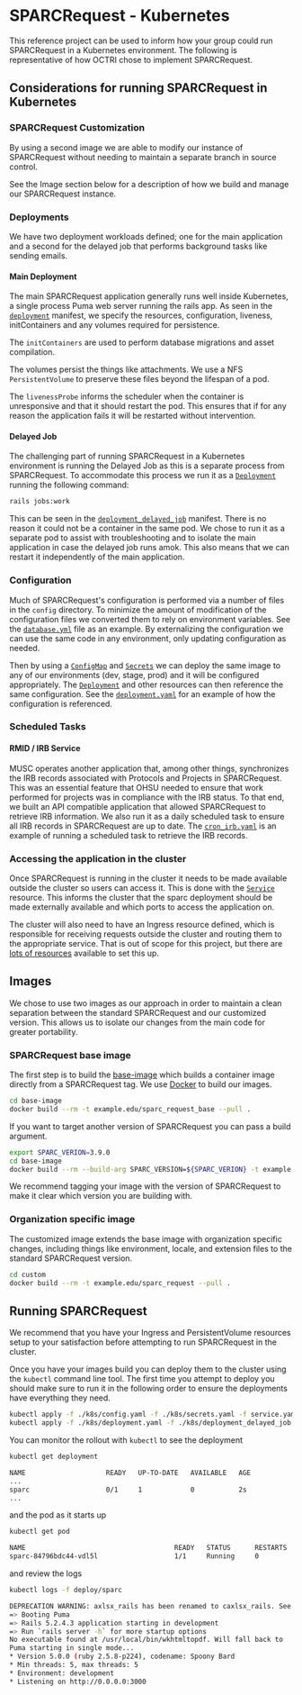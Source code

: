 # SPARCRequest - Kubernetes

This reference project can be used to inform how your group could run SPARCRequest in a Kubernetes environment. The following is representative of how OCTRI chose to implement SPARCRequest.

## Considerations for running SPARCRequest in Kubernetes

### SPARCRequest Customization

By using a second image we are able to modify our instance of SPARCRequest without needing to maintain a separate branch in source control.

See the Image section below for a description of how we build and manage our SPARCRequest instance.

### Deployments

We have two deployment workloads defined; one for the main application and a second for the delayed job that performs background tasks like sending emails.

#### Main Deployment

The main SPARCRequest application generally runs well inside Kubernetes, a single process Puma web server running the rails app. As seen in the [`deployment`](./k8s/deployment.yaml) manifest, we specify the resources, configuration, liveness, initContainers and any volumes required for persistence.

The `initContainers` are used to perform database migrations and asset compilation.

The volumes persist the things like attachments. We use a NFS  `PersistentVolume` to preserve these files beyond the lifespan of a pod.

The `livenessProbe` informs the scheduler when the container is unresponsive and that it should restart the pod. This ensures that if for any reason the application fails it will be restarted without intervention.

#### Delayed Job

The challenging part of running SPARCRequest in a Kubernetes environment is running the Delayed Job as this is a separate process from SPARCRequest. To accommodate this process we run it as a [`Deployment`](./k8s/deployment_delayed_job.yaml) running the following command:

```bash
rails jobs:work
```

This can be seen in the [`deployment_delayed_job`](./k8s/deployment_delayed_job.yaml#L20) manifest. There is no reason it could not be a container in the same pod. We chose to run it as a separate pod to assist with troubleshooting and to isolate the main application in case the delayed job runs amok. This also means that we can restart it independently of the main application.


### Configuration

Much of SPARCRequest's configuration is performed via a number of files in the `config` directory. To minimize the amount of modification of the configuration files we converted them to rely on environment variables. See the [`database.yml`](./custom/deps/sparc/database.yml) file as an example. By externalizing the configuration we can use the same code in any environment, only updating configuration as needed.

Then by using a [`ConfigMap`](./k8s/config.yaml) and [`Secrets`](./k8s/secrets.yaml) we can deploy the same image to any of our environments (dev, stage, prod) and it will be configured appropriately. The [`Deployment`](./k8s/deployment.yaml) and other resources can then reference the same configuration. See the [`deployment.yaml`](./k8s/deployment.yaml#L38) for an example of how the configuration is referenced.


### Scheduled Tasks

#### RMID / IRB Service

MUSC operates another application that, among other things, synchronizes the IRB records associated with Protocols and Projects in SPARCRequest. This was an essential feature that OHSU needed to ensure that work performed for projects was in compliance with the IRB status. To that end, we built an API compatible application that allowed SPARCRequest to retrieve IRB information. We also run it as a daily scheduled task to ensure all IRB records in SPARCRequest are up to date. The [`cron_irb.yaml`](./k8s/cron_irb.yaml) is an example of running a scheduled task to retrieve the IRB records.

### Accessing the application in the cluster

Once SPARCRequest is running in the cluster it needs to be made available outside the cluster so users can access it. This is done with the [`Service`](./k8s/service.yaml) resource. This informs the cluster that the sparc deployment should be made externally available and which ports to access the application on.

The cluster will also need to have an Ingress resource defined, which is responsible for receiving requests outside the cluster and routing them to the appropriate service. That is out of scope for this project, but there are [lots of resources](https://kubernetes.io/docs/concepts/services-networking/ingress-controllers/) available to set this up.

## Images

We chose to use two images as our approach in order to maintain a clean separation between the standard SPARCRequest and our customized version. This allows us to isolate our changes from the main code for greater portability.

### SPARCRequest base image

The first step is to build the [base-image](./base-image/Dockerfile) which builds a container image directly from a SPARCRequest tag. We use [Docker](https://www.docker.com/) to build our images.

```bash
cd base-image
docker build --rm -t example.edu/sparc_request_base --pull .
```

If you want to target another version of SPARCRequest you can pass a build argument.

```bash
export SPARC_VERION=3.9.0
cd base-image
docker build --rm --build-arg SPARC_VERSION=${SPARC_VERION} -t example.edu/sparc_request_base:${SPARC_VERION} --pull .
```

We recommend tagging your image with the version of SPARCRequest to make it clear which version you are building with.

### Organization specific image

The customized image extends the base image with organization specific changes, including things like environment, locale, and extension files to the standard SPARCRequest version.

```bash
cd custom
docker build --rm -t example.edu/sparc_request --pull .
```

## Running SPARCRequest

We recommend that you have your Ingress and PersistentVolume resources setup to your satisfaction before attempting to run SPARCRequest in the cluster.

Once you have your images build you can deploy them to the cluster using the `kubectl` command line tool. The first time you attempt to deploy you should make sure to run it in the following order to ensure the deployments have everything they need.

```bash
kubectl apply -f ./k8s/config.yaml -f ./k8s/secrets.yaml -f service.yaml
kubectl apply -f ./k8s/deployment.yaml -f ./k8s/deployment_delayed_job.yaml
```

You can monitor the rollout with `kubectl` to see the deployment

```bash
kubectl get deployment

NAME                    READY   UP-TO-DATE   AVAILABLE   AGE
...
sparc                   0/1     1            0           2s
...
```

and the pod as it starts up
```bash
kubectl get pod

NAME                                     READY   STATUS      RESTARTS      AGE
sparc-84796bdc44-vdl5l                   1/1     Running     0             15s
```

and review the logs
```bash
kubectl logs -f deploy/sparc

DEPRECATION WARNING: axlsx_rails has been renamed to caxlsx_rails. See http://github.com/caxlsx
=> Booting Puma
=> Rails 5.2.4.3 application starting in development
=> Run `rails server -h` for more startup options
No executable found at /usr/local/bin/wkhtmltopdf. Will fall back to
Puma starting in single mode...
* Version 5.0.0 (ruby 2.5.8-p224), codename: Spoony Bard
* Min threads: 5, max threads: 5
* Environment: development
* Listening on http://0.0.0.0:3000
```
